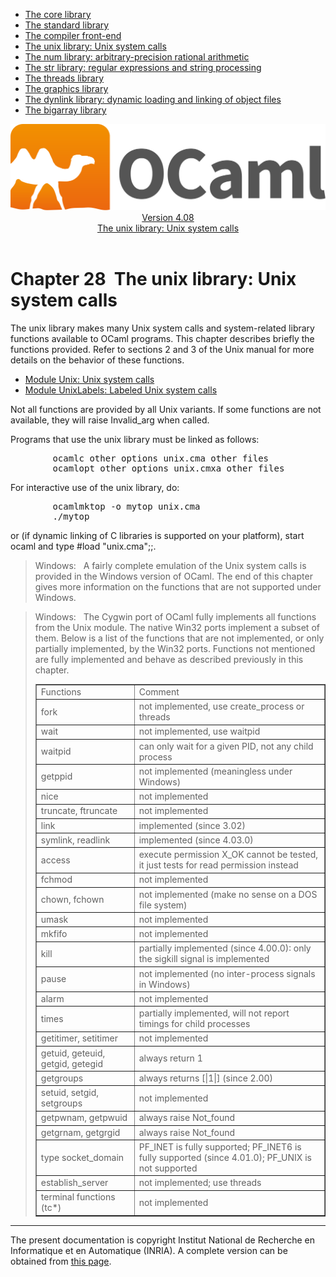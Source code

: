 <!-- ((! set title Manual !)) ((! set documentation !)) ((! set manual !)) ((! set nobreadcrumb !)) -->
<div class="manual content"><ul class="part_menu"><li><a href="core.html">The core library</a></li><li><a href="stdlib.html">The standard library</a></li><li><a href="parsing.html">The compiler front-end</a></li><li class="active"><a href="libunix.html">The unix library: Unix system calls</a></li><li><a href="libnum.html">The num library: arbitrary-precision rational arithmetic</a></li><li><a href="libstr.html">The str library: regular expressions and string processing</a></li><li><a href="libthreads.html">The threads library</a></li><li><a href="libgraph.html">The graphics library</a></li><li><a href="libdynlink.html">The dynlink library: dynamic loading and linking of object files</a></li><li><a href="libbigarray.html">The bigarray library</a></li></ul><header><nav class="toc brand"><a class="brand" href="https://ocaml.org/"><img src="colour-logo-gray.svg" class="svg" alt="OCaml"></a></nav><nav class="toc"><div class="toc_version"><a href="/docs" id="version-select">Version 4.08</a></div><div class="toc_title"><a href="#">The unix library: Unix system calls</a></div></nav></header>




<h1 class="chapter" id="sec565"><span>Chapter 28</span>&nbsp;&nbsp;The unix library: Unix system calls</h1>
<p>
<a id="c:unix"></a></p><p>The <span class="c003">unix</span> library makes many Unix
system calls and system-related library functions available to
OCaml programs. This chapter describes briefly the functions
provided. Refer to sections 2&nbsp;and&nbsp;3 of the Unix manual for more
details on the behavior of these functions.</p><ul class="ftoc2"><li class="li-links">
<a href="../../api/4.08/Unix.html">Module <span class="c003">Unix</span>: Unix system calls</a>
</li><li class="li-links"><a href="../../api/4.08/UnixLabels.html">Module <span class="c003">UnixLabels</span>: Labeled
Unix system calls</a>
</li></ul><p>Not all functions are provided by all Unix variants. If some functions
are not available, they will raise <span class="c003">Invalid_arg</span> when called.</p><p>Programs that use the <span class="c003">unix</span> library must be linked as follows:
</p><pre>        ocamlc <span class="c009">other options</span> unix.cma <span class="c009">other files</span>
        ocamlopt <span class="c009">other options</span> unix.cmxa <span class="c009">other files</span>
</pre><p>
For interactive use of the <span class="c003">unix</span> library, do:
</p><pre>        ocamlmktop -o mytop unix.cma
        ./mytop
</pre><p>
or (if dynamic linking of C libraries is supported on your platform),
start <span class="c003">ocaml</span> and type <span class="c003">#load "unix.cma";;</span>.</p><blockquote class="quote"><span class="c007">Windows:</span>&nbsp;&nbsp;
A fairly complete emulation of the Unix system calls is provided in
the Windows version of OCaml. The end of this chapter gives
more information on the functions that are not supported under Windows.
</blockquote><blockquote class="quote"><span class="c007">Windows:</span>&nbsp;&nbsp;
The Cygwin port of OCaml fully implements all functions from
the Unix module. The native Win32 ports implement a subset of them.
Below is a list of the functions that are not implemented, or only
partially implemented, by the Win32 ports. Functions not mentioned are
fully implemented and behave as described previously in this chapter.<div class="tableau">
<div class="center"><table class="c000 cellpadding1" border="1"><tbody><tr><td class="c014"><span class="c013">Functions</span></td><td class="c014"><span class="c013">Comment</span> </td></tr>
<tr><td class="c022">
<span class="c003">fork</span></td><td class="c021">not implemented, use <span class="c003">create_process</span> or threads </td></tr>
<tr><td class="c022"><span class="c003">wait</span></td><td class="c021">not implemented, use <span class="c003">waitpid</span> </td></tr>
<tr><td class="c022"><span class="c003">waitpid</span></td><td class="c021">can only wait for a given PID, not any child process </td></tr>
<tr><td class="c022"><span class="c003">getppid</span></td><td class="c021">not implemented (meaningless under Windows) </td></tr>
<tr><td class="c022"><span class="c003">nice</span></td><td class="c021">not implemented </td></tr>
<tr><td class="c022"><span class="c003">truncate</span>, <span class="c003">ftruncate</span></td><td class="c021">not implemented </td></tr>
<tr><td class="c022"><span class="c003">link</span></td><td class="c021">implemented (since 3.02) </td></tr>
<tr><td class="c022"><span class="c003">symlink</span>, <span class="c003">readlink</span></td><td class="c021">implemented (since 4.03.0) </td></tr>
<tr><td class="c022"><span class="c003">access</span></td><td class="c021">execute permission <span class="c003">X_OK</span> cannot be tested,
it just tests for read permission instead </td></tr>
<tr><td class="c022"><span class="c003">fchmod</span></td><td class="c021">not implemented </td></tr>
<tr><td class="c022"><span class="c003">chown</span>, <span class="c003">fchown</span></td><td class="c021">not implemented (make no sense on a DOS
file system) </td></tr>
<tr><td class="c022"><span class="c003">umask</span></td><td class="c021">not implemented </td></tr>
<tr><td class="c022"><span class="c003">mkfifo</span></td><td class="c021">not implemented </td></tr>
<tr><td class="c022"><span class="c003">kill</span></td><td class="c021">partially implemented (since 4.00.0): only the <span class="c003">sigkill</span> signal
is implemented </td></tr>
<tr><td class="c022"><span class="c003">pause</span></td><td class="c021">not implemented (no inter-process signals in Windows) </td></tr>
<tr><td class="c022"><span class="c003">alarm</span></td><td class="c021">not implemented </td></tr>
<tr><td class="c022"><span class="c003">times</span></td><td class="c021">partially implemented, will not report timings for child
processes </td></tr>
<tr><td class="c022"><span class="c003">getitimer</span>, <span class="c003">setitimer</span></td><td class="c021">not implemented </td></tr>
<tr><td class="c022"><span class="c003">getuid</span>, <span class="c003">geteuid</span>, <span class="c003">getgid</span>, <span class="c003">getegid</span></td><td class="c021">always return 1 </td></tr>
<tr><td class="c022"><span class="c003">getgroups</span></td><td class="c021">always returns <span class="c003">[|1|]</span> (since 2.00) </td></tr>
<tr><td class="c022"><span class="c003">setuid</span>, <span class="c003">setgid</span>, <span class="c003">setgroups</span></td><td class="c021">not implemented </td></tr>
<tr><td class="c022"><span class="c003">getpwnam</span>, <span class="c003">getpwuid</span></td><td class="c021">always raise <span class="c003">Not_found</span> </td></tr>
<tr><td class="c022"><span class="c003">getgrnam</span>, <span class="c003">getgrgid</span></td><td class="c021">always raise <span class="c003">Not_found</span> </td></tr>
<tr><td class="c022">type <span class="c003">socket_domain</span></td><td class="c021"><span class="c003">PF_INET</span> is fully supported;
<span class="c003">PF_INET6</span> is fully supported (since 4.01.0); <span class="c003">PF_UNIX</span> is not supported  </td></tr>
<tr><td class="c022"><span class="c003">establish_server</span></td><td class="c021">not implemented; use threads </td></tr>
<tr><td class="c022">terminal functions (<span class="c003">tc*</span>)</td><td class="c021">not implemented </td></tr>
</tbody></table></div></div></blockquote>
<hr>





<div class="copyright">The present documentation is copyright Institut National de Recherche en Informatique et en Automatique (INRIA). A complete version can be obtained from <a href="http://caml.inria.fr/pub/docs/manual-ocaml/">this page</a>.</div></div>
